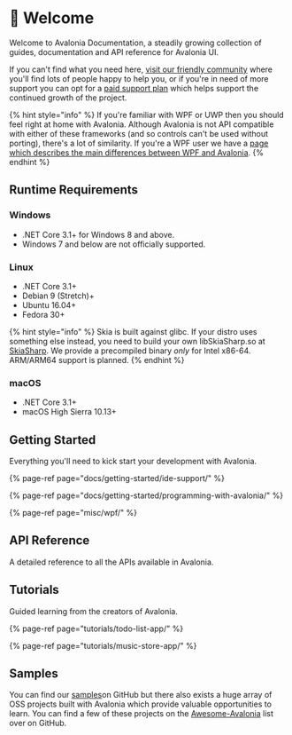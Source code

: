 # 👋 Welcome

Welcome to Avalonia Documentation, a steadily growing collection of guides, documentation and API reference for Avalonia UI.

If you can't find what you need here, [visit our friendly community](https://gitter.im/AvaloniaUI/Avalonia) where you'll find lots of people happy to help you, or if you're in need of more support you can opt for a [paid support plan](https://avaloniaui.net/support.html) which helps support the continued growth of the project.

{% hint style="info" %}
If you're familiar with WPF or UWP then you should feel right at home with Avalonia. Although Avalonia is not API compatible with either of these frameworks \(and so controls can't be used without porting\), there's a lot of similarity. If you're a WPF user we have a [page which describes the main differences between WPF and Avalonia](misc/wpf/).
{% endhint %}

## Runtime Requirements

### Windows

* .NET Core 3.1+ for Windows 8 and above.
* Windows 7 and below are not officially supported.

### Linux

* .NET Core 3.1+
* Debian 9 \(Stretch\)+
* Ubuntu 16.04+
* Fedora 30+

{% hint style="info" %}
Skia is built against glibc. If your distro uses something else instead, you need to build your own libSkiaSharp.so at [SkiaSharp](https://github.com/mono/SkiaSharp). We provide a precompiled binary _only_ for Intel x86-64. ARM/ARM64 support is planned.
{% endhint %}

### macOS

* .NET Core 3.1+
* macOS High Sierra 10.13+

## Getting Started

Everything you'll need to kick start your development with Avalonia.

{% page-ref page="docs/getting-started/ide-support/" %}

{% page-ref page="docs/getting-started/programming-with-avalonia/" %}

{% page-ref page="misc/wpf/" %}

## API Reference

A detailed reference to all the APIs available in Avalonia.

## Tutorials

Guided learning from the creators of Avalonia.

{% page-ref page="tutorials/todo-list-app/" %}

{% page-ref page="tutorials/music-store-app/" %}

## Samples

You can find our [samples](https://github.com/AvaloniaUI/Avalonia/tree/master/samples)on GitHub but there also exists a huge array of OSS projects built with Avalonia which provide valuable opportunities to learn. You can find a few of these projects on the [Awesome-Avalonia](https://github.com/AvaloniaCommunity/awesome-avalonia) list over on GitHub.
